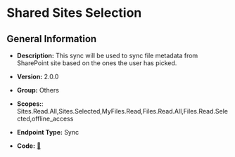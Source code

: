 # Shared Sites Selection

## General Information

- **Description:** This sync will be used to sync file metadata from SharePoint site based on the ones the user has picked.

- **Version:** 2.0.0
- **Group:** Others
- **Scopes:**: Sites.Read.All,Sites.Selected,MyFiles.Read,Files.Read.All,Files.Read.Selected,offline_access
- **Endpoint Type:** Sync
- **Code:** [🔗](https://github.com/NangoHQ/integration-templates/tree/main/integrations/sharepoint-online/syncs/shared-sites-selection.ts)
